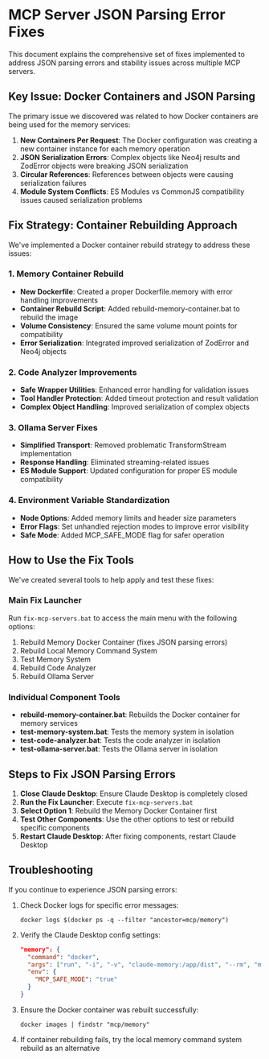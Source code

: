 # MCP Server JSON Parsing Error Fixes

This document explains the comprehensive set of fixes implemented to address JSON parsing errors and stability issues across multiple MCP servers.

## Key Issue: Docker Containers and JSON Parsing

The primary issue we discovered was related to how Docker containers are being used for the memory services:

1. **New Containers Per Request**: The Docker configuration was creating a new container instance for each memory operation
2. **JSON Serialization Errors**: Complex objects like Neo4j results and ZodError objects were breaking JSON serialization
3. **Circular References**: References between objects were causing serialization failures
4. **Module System Conflicts**: ES Modules vs CommonJS compatibility issues caused serialization problems

## Fix Strategy: Container Rebuilding Approach

We've implemented a Docker container rebuild strategy to address these issues:

### 1. Memory Container Rebuild
- **New Dockerfile**: Created a proper Dockerfile.memory with error handling improvements
- **Container Rebuild Script**: Added rebuild-memory-container.bat to rebuild the image
- **Volume Consistency**: Ensured the same volume mount points for compatibility
- **Error Serialization**: Integrated improved serialization of ZodError and Neo4j objects

### 2. Code Analyzer Improvements
- **Safe Wrapper Utilities**: Enhanced error handling for validation issues
- **Tool Handler Protection**: Added timeout protection and result validation
- **Complex Object Handling**: Improved serialization of complex objects

### 3. Ollama Server Fixes
- **Simplified Transport**: Removed problematic TransformStream implementation
- **Response Handling**: Eliminated streaming-related issues
- **ES Module Support**: Updated configuration for proper ES module compatibility

### 4. Environment Variable Standardization
- **Node Options**: Added memory limits and header size parameters
- **Error Flags**: Set unhandled rejection modes to improve error visibility
- **Safe Mode**: Added MCP_SAFE_MODE flag for safer operation

## How to Use the Fix Tools

We've created several tools to help apply and test these fixes:

### Main Fix Launcher
Run `fix-mcp-servers.bat` to access the main menu with the following options:
1. Rebuild Memory Docker Container (fixes JSON parsing errors)
2. Rebuild Local Memory Command System
3. Test Memory System
4. Rebuild Code Analyzer
5. Rebuild Ollama Server

### Individual Component Tools
- **rebuild-memory-container.bat**: Rebuilds the Docker container for memory services
- **test-memory-system.bat**: Tests the memory system in isolation
- **test-code-analyzer.bat**: Tests the code analyzer in isolation
- **test-ollama-server.bat**: Tests the Ollama server in isolation

## Steps to Fix JSON Parsing Errors

1. **Close Claude Desktop**: Ensure Claude Desktop is completely closed
2. **Run the Fix Launcher**: Execute `fix-mcp-servers.bat`
3. **Select Option 1**: Rebuild the Memory Docker Container first
4. **Test Other Components**: Use the other options to test or rebuild specific components
5. **Restart Claude Desktop**: After fixing components, restart Claude Desktop

## Troubleshooting

If you continue to experience JSON parsing errors:

1. Check Docker logs for specific error messages:
   ```
   docker logs $(docker ps -q --filter "ancestor=mcp/memory")
   ```

2. Verify the Claude Desktop config settings:
   ```json
   "memory": {
     "command": "docker",
     "args": ["run", "-i", "-v", "claude-memory:/app/dist", "--rm", "mcp/memory"],
     "env": {
       "MCP_SAFE_MODE": "true"
     }
   }
   ```

3. Ensure the Docker container was rebuilt successfully:
   ```
   docker images | findstr "mcp/memory"
   ```

4. If container rebuilding fails, try the local memory command system rebuild as an alternative
